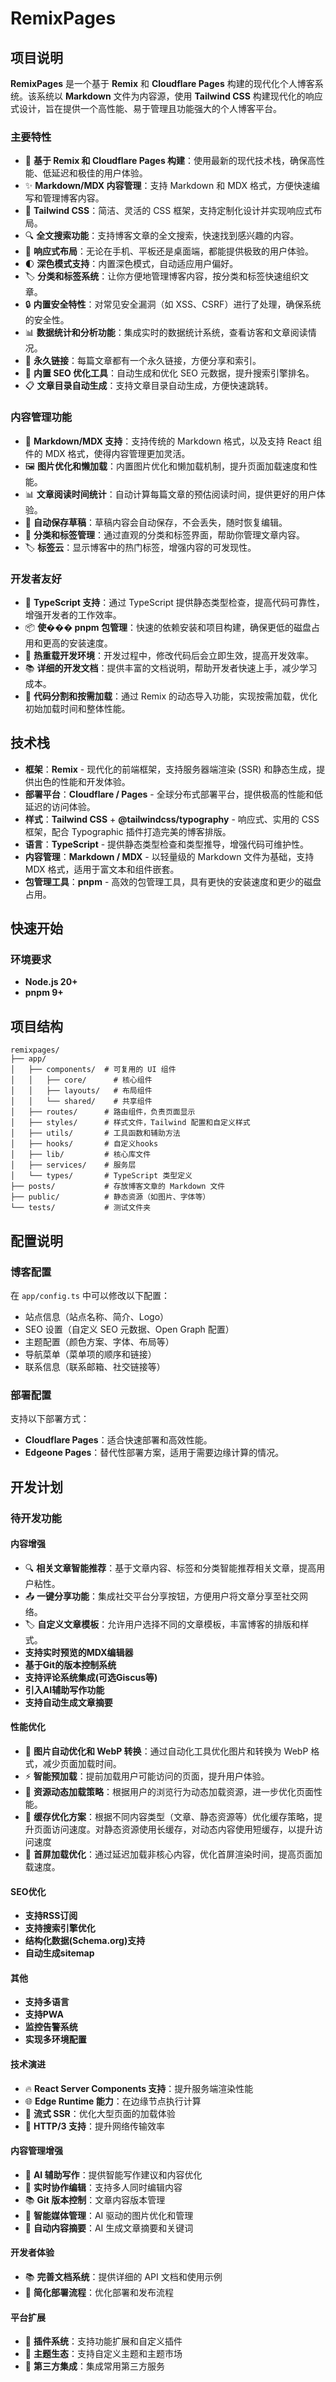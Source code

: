 # RemixPages

## 项目说明

**RemixPages** 是一个基于 **Remix** 和 **Cloudflare Pages** 构建的现代化个人博客系统。该系统以 **Markdown** 文件为内容源，使用 **Tailwind CSS** 构建现代化的响应式设计，旨在提供一个高性能、易于管理且功能强大的个人博客平台。

### 主要特性

- 🚀 **基于 Remix 和 Cloudflare Pages 构建**：使用最新的现代技术栈，确保高性能、低延迟和极佳的用户体验。
- ✨ **Markdown/MDX 内容管理**：支持 Markdown 和 MDX 格式，方便快速编写和管理博客内容。
- 🎨 **Tailwind CSS**：简洁、灵活的 CSS 框架，支持定制化设计并实现响应式布局。
- 🔍 **全文搜索功能**：支持博客文章的全文搜索，快速找到感兴趣的内容。
- 📱 **响应式布局**：无论在手机、平板还是桌面端，都能提供极致的用户体验。
- 🌓 **深色模式支持**：内置深色模式，自动适应用户偏好。
- 🏷️ **分类和标签系统**：让你方便地管理博客内容，按分类和标签快速组织文章。
- 🔒 **内置安全特性**：对常见安全漏洞（如 XSS、CSRF）进行了处理，确保系统的安全性。
- 📊 **数据统计和分析功能**：集成实时的数据统计系统，查看访客和文章阅读情况。
- 🔗 **永久链接**：每篇文章都有一个永久链接，方便分享和索引。
- 🎯 **内置 SEO 优化工具**：自动生成和优化 SEO 元数据，提升搜索引擎排名。
- 📋 **文章目录自动生成**：支持文章目录自动生成，方便快速跳转。

### 内容管理功能

- 📝 **Markdown/MDX 支持**：支持传统的 Markdown 格式，以及支持 React 组件的 MDX 格式，使得内容管理更加灵活。
- 🖼️ **图片优化和懒加载**：内置图片优化和懒加载机制，提升页面加载速度和性能。
- 📊 **文章阅读时间统计**：自动计算每篇文章的预估阅读时间，提供更好的用户体验。
- 💾 **自动保存草稿**：草稿内容会自动保存，不会丢失，随时恢复编辑。
- 📂 **分类和标签管理**：通过直观的分类和标签界面，帮助你管理文章内容。
- 🏷️ **标签云**：显示博客中的热门标签，增强内容的可发现性。

### 开发者友好

- 🔧 **TypeScript 支持**：通过 TypeScript 提供静态类型检查，提高代码可靠性，增强开发者的工作效率。
- 📦 **使��� pnpm 包管理**：快速的依赖安装和项目构建，确保更低的磁盘占用和更高的安装速度。
- 🔄 **热重载开发环境**：开发过程中，修改代码后会立即生效，提高开发效率。
- 📚 **详细的开发文档**：提供丰富的文档说明，帮助开发者快速上手，减少学习成本。
- 🧩 **代码分割和按需加载**：通过 Remix 的动态导入功能，实现按需加载，优化初始加载时间和整体性能。

## 技术栈

- **框架**：**Remix** - 现代化的前端框架，支持服务器端渲染 (SSR) 和静态生成，提供出色的性能和开发体验。
- **部署平台**：**Cloudflare / Pages** - 全球分布式部署平台，提供极高的性能和低延迟的访问体验。
- **样式**：**Tailwind CSS** + **@tailwindcss/typography** - 响应式、实用的 CSS 框架，配合 Typographic 插件打造完美的博客排版。
- **语言**：**TypeScript** - 提供静态类型检查和类型推导，增强代码可维护性。
- **内容管理**：**Markdown / MDX** - 以轻量级的 Markdown 文件为基础，支持 MDX 格式，适用于富文本和组件嵌套。
- **包管理工具**：**pnpm** - 高效的包管理工具，具有更快的安装速度和更少的磁盘占用。

## 快速开始

### 环境要求

- **Node.js 20+**
- **pnpm 9+**


## 项目结构

```
remixpages/
├── app/
│   ├── components/  # 可复用的 UI 组件
│   │   ├── core/      # 核心组件
│   │   ├── layouts/   # 布局组件
│   │   └── shared/    # 共享组件
│   ├── routes/      # 路由组件，负责页面显示
│   ├── styles/      # 样式文件，Tailwind 配置和自定义样式
│   ├── utils/       # 工具函数和辅助方法
│   ├── hooks/       # 自定义hooks
│   ├── lib/         # 核心库文件
│   ├── services/    # 服务层
│   └── types/       # TypeScript 类型定义
├── posts/           # 存放博客文章的 Markdown 文件
├── public/          # 静态资源（如图片、字体等）
└── tests/           # 测试文件夹
```

## 配置说明

### 博客配置

在 `app/config.ts` 中可以修改以下配置：

- 站点信息（站点名称、简介、Logo）
- SEO 设置（自定义 SEO 元数据、Open Graph 配置）
- 主题配置（颜色方案、字体、布局等）
- 导航菜单（菜单项的顺序和链接）
- 联系信息（联系邮箱、社交链接等）

### 部署配置

支持以下部署方式：

- **Cloudflare Pages**：适合快速部署和高效性能。
- **Edgeone Pages**：替代性部署方案，适用于需要边缘计算的情况。

## 开发计划

### 待开发功能

#### 内容增强
- 🔍 **相关文章智能推荐**：基于文章内容、标签和分类智能推荐相关文章，提高用户粘性。
- 📤 **一键分享功能**：集成社交平台分享按钮，方便用户将文章分享至社交网络。
- 🏷 **自定义文章模板**：允许用户选择不同的文章模板，丰富博客的排版和样式。
- **支持实时预览的MDX编辑器**
- **基于Git的版本控制系统**
- **支持评论系统集成(可选Giscus等)**
- **引入AI辅助写作功能**
- **支持自动生成文章摘要**

#### 性能优化
- 📸 **图片自动优化和 WebP 转换**：通过自动化工具优化图片和转换为 WebP 格式，减少页面加载时间。
- ⚡️ **智能预加载**：提前加载用户可能访问的页面，提升用户体验。
- 🔄 **资源动态加载策略**：根据用户的浏览行为动态加载资源，进一步优化页面性能。
- 💾 **缓存优化方案**：根据不同内容类型（文章、静态资源等）优化缓存策略，提升页面访问速度。对静态资源使用长缓存，对动态内容使用短缓存，以提升访问速度
- 🚀 **首屏加载优化**：通过延迟加载非核心内容，优化首屏渲染时间，提高页面加载速度。

#### SEO优化
- **支持RSS订阅**
- **支持搜索引擎优化**
- **结构化数据(Schema.org)支持**
- **自动生成sitemap**

#### 其他
- **支持多语言**
- **支持PWA**
- **监控告警系统**
- **实现多环境配置**

#### 技术演进
- 🔥 **React Server Components 支持**：提升服务端渲染性能
- 🌐 **Edge Runtime 能力**：在边缘节点执行计算
- 🌊 **流式 SSR**：优化大型页面的加载体验
- 🎯 **HTTP/3 支持**：提升网络传输效率

#### 内容管理增强
- 🤖 **AI 辅助写作**：提供智能写作建议和内容优化
- 👥 **实时协作编辑**：支持多人同时编辑内容
- 📚 **Git 版本控制**：文章内容版本管理
- 🎨 **智能媒体管理**：AI 驱动的图片优化和管理
- 📝 **自动内容摘要**：AI 生成文章摘要和关键词

#### 开发者体验
- 📚 **完善文档系统**：提供详细的 API 文档和使用示例
- 🚀 **简化部署流程**：优化部署和发布流程

#### 平台扩展
- 🔌 **插件系统**：支持功能扩展和自定义插件
- 🎨 **主题生态**：支持自定义主题和主题市场
- 🔗 **第三方集成**：集成常用第三方服务
